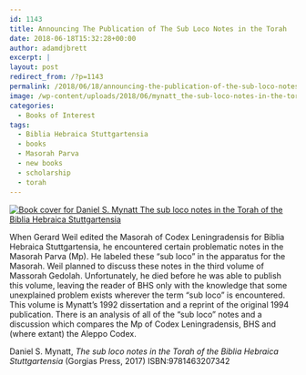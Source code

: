 ```yaml
---
id: 1143
title: Announcing The Publication of The Sub Loco Notes in the Torah
date: 2018-06-18T15:32:28+00:00
author: adamdjbrett
excerpt: |
layout: post
redirect_from: /?p=1143
permalink: /2018/06/18/announcing-the-publication-of-the-sub-loco-notes-in-the-torah/
image: /wp-content/uploads/2018/06/mynatt_the-sub-loco-notes-in-the-torah-of-the-biblia-hebraica-stuttgartensia.png
categories:
  - Books of Interest
tags:
  - Biblia Hebraica Stuttgartensia
  - books
  - Masorah Parva
  - new books
  - scholarship
  - torah
---
```

[<img class="alignleft size-medium wp-image-1145" src="/wp-content/uploads/2018/06/mynatt_the-sub-loco-notes-in-the-torah-of-the-biblia-hebraica-stuttgartensia-203x300.png" alt="Book cover for Daniel S. Mynatt The sub loco notes in the Torah of the Biblia Hebraica Stuttgartensia" width="203" height="300" srcset="/wp-content/uploads/2018/06/mynatt_the-sub-loco-notes-in-the-torah-of-the-biblia-hebraica-stuttgartensia-203x300.png 203w, /wp-content/uploads/2018/06/mynatt_the-sub-loco-notes-in-the-torah-of-the-biblia-hebraica-stuttgartensia.png 625w" sizes="(max-width: 203px) 100vw, 203px" />](/wp-content/uploads/2018/06/mynatt_the-sub-loco-notes-in-the-torah-of-the-biblia-hebraica-stuttgartensia.png)

When Gerard Weil edited the Masorah of Codex Leningradensis for Biblia Hebraica Stuttgartensia, he encountered certain problematic notes in the Masorah Parva (Mp). He labeled these “sub loco” in the apparatus for the Masorah. Weil planned to discuss these notes in the third volume of Massorah Gedolah. Unfortunately, he died before he was able to publish this volume, leaving the reader of BHS only with the knowledge that some unexplained problem exists wherever the term “sub loco” is encountered. This volume is Mynatt’s 1992 dissertation and a reprint of the original 1994 publication. There is an analysis of all of the “sub loco” notes and a discussion which compares the Mp of Codex Leningradensis, BHS and (where extant) the Aleppo Codex.

Daniel S. Mynatt, _The sub loco notes in the Torah of the Biblia Hebraica Stuttgartensia_ (Gorgias Press, 2017) ISBN:9781463207342
